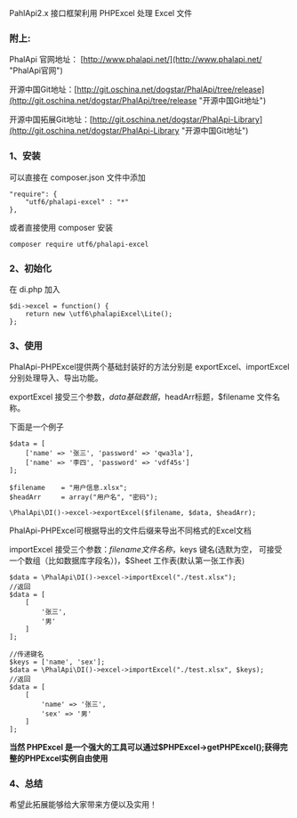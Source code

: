 PahlApi2.x 接口框架利用 PHPExcel 处理 Excel 文件

### 附上:

PhalApi 官网地址： [http://www.phalapi.net/](http://www.phalapi.net/ "PhalApi官网")

开源中国Git地址：[http://git.oschina.net/dogstar/PhalApi/tree/release](http://git.oschina.net/dogstar/PhalApi/tree/release "开源中国Git地址")

开源中国拓展Git地址：[http://git.oschina.net/dogstar/PhalApi-Library](http://git.oschina.net/dogstar/PhalApi-Library "开源中国Git地址")

### 1、安装

可以直接在 composer.json 文件中添加

    "require": {
        "utf6/phalapi-excel" : "*"
    },
    
或者直接使用 composer 安装    

    composer require utf6/phalapi-excel

### 2、初始化

在 di.php 加入
    
    $di->excel = function() {
        return new \utf6\phalapiExcel\Lite();
    };

### 3、使用

PhalApi-PHPExcel提供两个基础封装好的方法分别是 exportExcel、importExcel 分别处理导入、导出功能。

exportExcel 接受三个参数，$data基础数据，$headArr标题，$filename 文件名称。

下面是一个例子

    $data = [
        ['name' => '张三', 'password' => 'qwa3la'],
        ['name' => '李四', 'password' => 'vdf45s']
    ];
    
    $filename    = "用户信息.xlsx";
    $headArr     = array("用户名", "密码");
    
    \PhalApi\DI()->excel->exportExcel($filename, $data, $headArr);
        
PhalApi-PHPExcel可根据导出的文件后缀来导出不同格式的Excel文档

importExcel 接受三个参数：$filename 文件名称，$keys 键名(选默为空， 可接受一个数组（比如数据库字段名）)，$Sheet 工作表(默认第一张工作表)

    $data = \PhalApi\DI()->excel->importExcel("./test.xlsx");
    //返回
    $data = [
        [
            '张三',
            '男'
        ]
    ];
        
    //传递键名
    $keys = ['name', 'sex'];
    $data = \PhalApi\DI()->excel->importExcel("./test.xlsx", $keys);
    //返回
    $data = [
        [
            'name' => '张三',
            'sex' => '男'
        ]
    ];
    
    

**当然 PHPExcel 是一个强大的工具可以通过$PHPExcel->getPHPExcel();获得完整的PHPExcel实例自由使用**

### 4、总结

希望此拓展能够给大家带来方便以及实用！